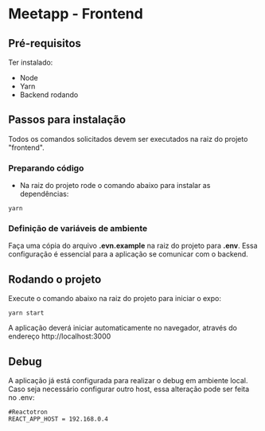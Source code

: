 # Meetapp - Frontend

## Pré-requisitos

Ter instalado:

- Node
- Yarn
- Backend rodando

## Passos para instalação

Todos os comandos solicitados devem ser executados na raiz do projeto "frontend".

### Preparando código

- Na raiz do projeto rode o comando abaixo para instalar as dependências:

```
yarn
```

### Definição de variáveis de ambiente

Faça uma cópia do arquivo **.evn.example** na raiz do projeto para **.env**. Essa configuração é essencial para a aplicação se comunicar com o backend.

## Rodando o projeto

Execute o comando abaixo na raiz do projeto para iniciar o expo:

```
yarn start
```

A aplicação deverá iniciar automaticamente no navegador, através do endereço http://localhost:3000

## Debug

A aplicação já está configurada para realizar o debug em ambiente local. Caso seja necessário configurar outro host, essa alteração pode ser feita no .env:

```
#Reactotron
REACT_APP_HOST = 192.168.0.4
```

